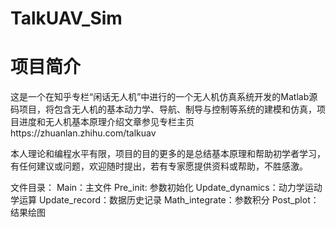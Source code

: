 # TalkUAV_Sim

# 项目简介
这是一个在知乎专栏“闲话无人机”中进行的一个无人机仿真系统开发的Matlab源码项目，将包含无人机的基本动力学、导航、制导与控制等系统的建模和仿真，项目进度和无人机基本原理介绍文章参见专栏主页https://zhuanlan.zhihu.com/talkuav

本人理论和编程水平有限，项目的目的更多的是总结基本原理和帮助初学者学习，有任何建议或问题，欢迎随时提出，若有专家愿提供资料或帮助，不胜感激。

文件目录：
	Main：主文件
	Pre_init: 参数初始化
	Update_dynamics：动力学运动学运算
	Update_record：数据历史记录
	Math_integrate：参数积分
	Post_plot：结果绘图